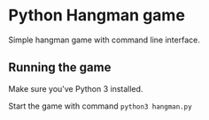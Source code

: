 # Python Hangman game

Simple hangman game with command line interface.

## Running the game

Make sure you've Python 3 installed.

Start the game with command `python3 hangman.py`
